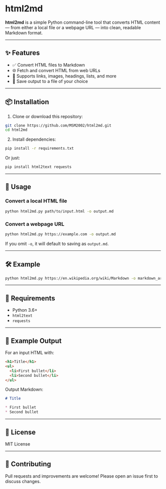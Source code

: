 # html2md

**html2md** is a simple Python command-line tool that converts HTML content — from either a local file or a webpage URL — into clean, readable Markdown format.

---

## ✨ Features

- ✅ Convert HTML files to Markdown  
- 🌐 Fetch and convert HTML from web URLs  
- 📄 Supports links, images, headings, lists, and more  
- 💾 Save output to a file of your choice  

---

## 📦 Installation

1. Clone or download this repository:

```bash
git clone https://github.com/MSM2002/html2md.git
cd html2md
```

2. Install dependencies:

```bash
pip install -r requirements.txt
```

Or just:

```bash
pip install html2text requests
```

---

## 🚀 Usage

### Convert a local HTML file

```bash
python html2md.py path/to/input.html -o output.md
```

### Convert a webpage URL

```bash
python html2md.py https://example.com -o output.md
```

If you omit `-o`, it will default to saving as `output.md`.

---

## 🛠 Example

```bash
python html2md.py https://en.wikipedia.org/wiki/Markdown -o markdown_article.md
```

---

## 📝 Requirements

- Python 3.6+
- `html2text`
- `requests`

---

## 📁 Example Output

For an input HTML with:

```html
<h1>Title</h1>
<ul>
  <li>First bullet</li>
  <li>Second bullet</li>
</ul>
```

Output Markdown:

```markdown
# Title

* First bullet
* Second bullet
```

---

## 📄 License

MIT License

---

## 🤝 Contributing

Pull requests and improvements are welcome! Please open an issue first to discuss changes.
